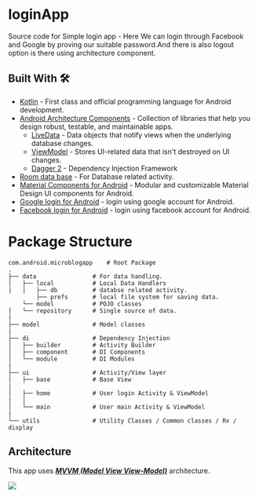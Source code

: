 # loginApp
Source code for Simple login app - Here We can login through Facebook and Google by proving our suitable password.And there is also logout option is there using architecture component.  

## Built With 🛠
- [Kotlin](https://kotlinlang.org/) - First class and official programming language for Android development.
- [Android Architecture Components](https://developer.android.com/topic/libraries/architecture) - Collection of libraries that help you design robust, testable, and maintainable apps.
  - [LiveData](https://developer.android.com/topic/libraries/architecture/livedata) - Data objects that notify views when the underlying database changes.
  - [ViewModel](https://developer.android.com/topic/libraries/architecture/viewmodel) - Stores UI-related data that isn't destroyed on UI changes. 
  - [Dagger 2](https://dagger.dev/) - Dependency Injection Framework
- [Room data base](https://google-developer-training.github.io/android-developer-fundamentals-course-concepts-v2/unit-4-saving-user-data/lesson-10-storing-data-with-room/10-1-c-room-livedata-viewmodel/10-1-c-room-livedata-viewmodel.html) - For Database related activity.
- [Material Components for Android](https://github.com/material-components/material-components-android) - Modular and customizable Material Design UI components for Android.
- [Google login for Android](https://developers.google.com/identity/sign-in/android/start-integrating) - login using google account for Android.
- [Facebook login for Android](https://developers.facebook.com/docs/facebook-login/android/) - login using facebook account for Android.

# Package Structure
    
    com.android.microblogapp    # Root Package
    .
    ├── data                # For data handling.
    │   ├── local           # Local Data Handlers     
    |   │   ├── db          # databse related activity.
            ├── prefs       # local file system for saving data. 
        └── model           # POJO classes  
    │   └── repository      # Single source of data.
    |
    ├── model               # Model classes
    |
    ├── di                  # Dependency Injection             
    │   ├── builder         # Activity Builder
    │   ├── component       # DI Components       
    │   └── module          # DI Modules
    |
    ├── ui                  # Activity/View layer
    │   ├── base            # Base View
    |
    │   ├── home            # User login Activity & ViewModel
    |   │ 
    │   └── main            # User main Activity & ViewModel
    |
    └── utils               # Utility Classes / Common classes / Rx / display

## Architecture
This app uses [***MVVM (Model View View-Model)***](https://developer.android.com/jetpack/docs/guide#recommended-app-arch) architecture.

![](https://developer.android.com/topic/libraries/architecture/images/final-architecture.png)

